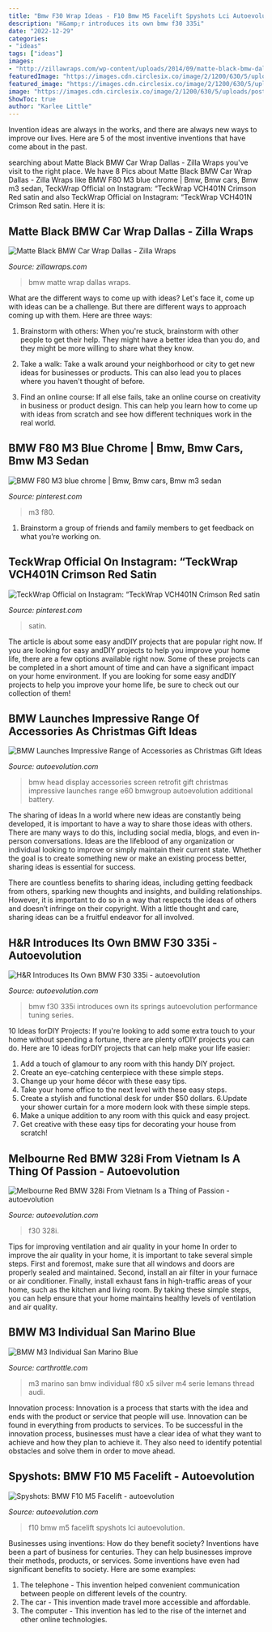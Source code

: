 ```yaml
---
title: "Bmw F30 Wrap Ideas - F10 Bmw M5 Facelift Spyshots Lci Autoevolution"
description: "H&amp;r introduces its own bmw f30 335i"
date: "2022-12-29"
categories:
- "ideas"
tags: ["ideas"]
images:
- "http://zillawraps.com/wp-content/uploads/2014/09/matte-black-bmw-dallas.jpg"
featuredImage: "https://images.cdn.circlesix.co/image/2/1200/630/5/uploads/posts/2016/12/e6f3e2c4d266f21b6508d7977455beab.jpg"
featured_image: "https://images.cdn.circlesix.co/image/2/1200/630/5/uploads/posts/2016/12/e6f3e2c4d266f21b6508d7977455beab.jpg"
image: "https://images.cdn.circlesix.co/image/2/1200/630/5/uploads/posts/2016/12/e6f3e2c4d266f21b6508d7977455beab.jpg"
ShowToc: true
author: "Karlee Little"
---
```



Invention ideas are always in the works, and there are always new ways to improve our lives. Here are 5 of the most inventive inventions that have come about in the past.

	

		
searching about Matte Black BMW Car Wrap Dallas - Zilla Wraps you've visit to the right place. We have 8 Pics about Matte Black BMW Car Wrap Dallas - Zilla Wraps like BMW F80 M3 blue chrome | Bmw, Bmw cars, Bmw m3 sedan, TeckWrap Official on Instagram: “TeckWrap VCH401N Crimson Red satin and also TeckWrap Official on Instagram: “TeckWrap VCH401N Crimson Red satin. Here it is:
		
    
## Matte Black BMW Car Wrap Dallas - Zilla Wraps

<img loading=lazy src="http://zillawraps.com/wp-content/uploads/2014/09/matte-black-bmw-dallas.jpg" onerror="this.onerror=null;this.src='https://tse4.mm.bing.net/th?id=OIP.u1BR6i_yypcQrgI8uLRy5wHaE8&amp;pid=15.1';" alt="Matte Black BMW Car Wrap Dallas - Zilla Wraps">

_Source: zillawraps.com_

>bmw matte wrap dallas wraps. 

	

What are the different ways to come up with ideas?
Let's face it, come up with ideas can be a challenge. But there are different ways to approach coming up with them. Here are three ways: 
1. Brainstorm with others: When you're stuck, brainstorm with other people to get their help. They might have a better idea than you do, and they might be more willing to share what they know.

2. Take a walk: Take a walk around your neighborhood or city to get new ideas for businesses or products. This can also lead you to places where you haven't thought of before.

3. Find an online course: If all else fails, take an online course on creativity in business or product design. This can help you learn how to come up with ideas from scratch and see how different techniques work in the real world.

    
## BMW F80 M3 Blue Chrome | Bmw, Bmw Cars, Bmw M3 Sedan

<img loading=lazy src="https://i.pinimg.com/736x/da/82/94/da82947f3f866917fcbd1c3c7d82b55e.jpg" onerror="this.onerror=null;this.src='https://tse3.mm.bing.net/th?id=OIP.IsviJK77T6pmbBFtqVbeXgHaHa&amp;pid=15.1';" alt="BMW F80 M3 blue chrome | Bmw, Bmw cars, Bmw m3 sedan">

_Source: pinterest.com_

>m3 f80. 

	

1. Brainstorm a group of friends and family members to get feedback on what you’re working on.

    
## TeckWrap Official On Instagram: “TeckWrap VCH401N Crimson Red Satin

<img loading=lazy src="https://i.pinimg.com/736x/81/c0/d2/81c0d2c9c63f28340d6255479b78f51f.jpg" onerror="this.onerror=null;this.src='https://tse4.mm.bing.net/th?id=OIP.64rR5CfKztRo8Z4nTEgw6QHaFi&amp;pid=15.1';" alt="TeckWrap Official on Instagram: “TeckWrap VCH401N Crimson Red satin">

_Source: pinterest.com_

>satin. 

	

The article is about some easy andDIY projects that are popular right now.
If you are looking for easy andDIY projects to help you improve your home life, there are a few options available right now. Some of these projects can be completed in a short amount of time and can have a significant impact on your home environment. If you are looking for some easy andDIY projects to help you improve your home life, be sure to check out our collection of them!

    
## BMW Launches Impressive Range Of Accessories As Christmas Gift Ideas

<img loading=lazy src="https://s1.cdn.autoevolution.com/images/news/gallery/bmw-launches-impressive-range-of-accessories-as-christmas-gift-ideas-photo-gallery_4.jpg" onerror="this.onerror=null;this.src='https://tse2.mm.bing.net/th?id=OIP.Sg0QIAJmzB-Ck7KoL0ecywHaFj&amp;pid=15.1';" alt="BMW Launches Impressive Range of Accessories as Christmas Gift Ideas">

_Source: autoevolution.com_

>bmw head display accessories screen retrofit gift christmas impressive launches range e60 bmwgroup autoevolution additional battery. 

	

The sharing of ideas
In a world where new ideas are constantly being developed, it is important to have a way to share those ideas with others. There are many ways to do this, including social media, blogs, and even in-person conversations.
Ideas are the lifeblood of any organization or individual looking to improve or simply maintain their current state. Whether the goal is to create something new or make an existing process better, sharing ideas is essential for success.

There are countless benefits to sharing ideas, including getting feedback from others, sparking new thoughts and insights, and building relationships. However, it is important to do so in a way that respects the ideas of others and doesn’t infringe on their copyright. With a little thought and care, sharing ideas can be a fruitful endeavor for all involved.

    
## H&amp;R Introduces Its Own BMW F30 335i - Autoevolution

<img loading=lazy src="https://s1.cdn.autoevolution.com/images/news/gallery/h-r-introduces-its-own-bmw-f30-335i_2.jpg" onerror="this.onerror=null;this.src='https://tse1.mm.bing.net/th?id=OIP.LGEi7-gIFFaNxnX97vbIjAHaE8&amp;pid=15.1';" alt="H&amp;R Introduces Its Own BMW F30 335i - autoevolution">

_Source: autoevolution.com_

>bmw f30 335i introduces own its springs autoevolution performance tuning series. 

	

10 Ideas forDIY Projects:
If you're looking to add some extra touch to your home without spending a fortune, there are plenty ofDIY projects you can do. Here are 10 ideas forDIY projects that can help make your life easier:
1. Add a touch of glamour to any room with this handy DIY project.
2. Create an eye-catching centerpiece with these simple steps.
3. Change up your home décor with these easy tips.
4. Take your home office to the next level with these easy steps.
5. Create a stylish and functional desk for under $50 dollars. 
6.Update your shower curtain for a more modern look with these simple steps. 
7. Make a unique addition to any room with this quick and easy project. 
8. Get creative with these easy tips for decorating your house from scratch!

    
## Melbourne Red BMW 328i From Vietnam Is A Thing Of Passion - Autoevolution

<img loading=lazy src="https://s1.cdn.autoevolution.com/images/news/gallery/melbourne-red-bmw-328i-from-vietnam-is-a-thing-of-passion-photo-gallery_11.jpg" onerror="this.onerror=null;this.src='https://tse1.mm.bing.net/th?id=OIP.r8IfNrFQQKGgfCs0mRgvRgHaEi&amp;pid=15.1';" alt="Melbourne Red BMW 328i From Vietnam Is a Thing of Passion - autoevolution">

_Source: autoevolution.com_

>f30 328i. 

	

Tips for improving ventilation and air quality in your home
In order to improve the air quality in your home, it is important to take several simple steps. First and foremost, make sure that all windows and doors are properly sealed and maintained. Second, install an air filter in your furnace or air conditioner. Finally, install exhaust fans in high-traffic areas of your home, such as the kitchen and living room. By taking these simple steps, you can help ensure that your home maintains healthy levels of ventilation and air quality.

    
## BMW M3 Individual San Marino Blue

<img loading=lazy src="https://images.cdn.circlesix.co/image/2/1200/630/5/uploads/posts/2016/12/e6f3e2c4d266f21b6508d7977455beab.jpg" onerror="this.onerror=null;this.src='https://tse4.mm.bing.net/th?id=OIP.XkDIFcvWIN-eUJ2vPYoaWgHaD4&amp;pid=15.1';" alt="BMW M3 Individual San Marino Blue">

_Source: carthrottle.com_

>m3 marino san bmw individual f80 x5 silver m4 serie lemans thread audi. 

	

Innovation process:
Innovation is a process that starts with the idea and ends with the product or service that people will use. Innovation can be found in everything from products to services. To be successful in the innovation process, businesses must have a clear idea of what they want to achieve and how they plan to achieve it. They also need to identify potential obstacles and solve them in order to move ahead.

    
## Spyshots: BMW F10 M5 Facelift - Autoevolution

<img loading=lazy src="https://s1.cdn.autoevolution.com/images/news/gallery/spyshots-bmw-f10-m5-facelift_1.jpg" onerror="this.onerror=null;this.src='https://tse3.mm.bing.net/th?id=OIP.4moEC3L4Cf6LIrsdZVM3-gHaE8&amp;pid=15.1';" alt="Spyshots: BMW F10 M5 Facelift - autoevolution">

_Source: autoevolution.com_

>f10 bmw m5 facelift spyshots lci autoevolution. 

	

Businesses using inventions: How do they benefit society?
Inventions have been a part of business for centuries. They can help businesses improve their methods, products, or services.  Some inventions have even had significant benefits to society. Here are some examples: 
1. The telephone - This invention helped convenient communication between people on different levels of the country.
2. The car - This invention made travel more accessible and affordable.
3. The computer - This invention has led to the rise of the internet and other online technologies.

